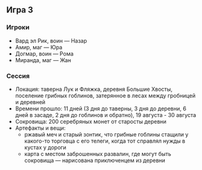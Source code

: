 ## Игра 3


### Игроки
* Вард эл Рик, воин — Назар
* Амир, маг — Юра
* Догмар, воин — Рома
* Миранда, маг — Жан


### Сессия
* Локация: таверна Лук и Фляжка, деревня Большие Хвосты, поселение грибных гоблинов, затерянное в лесах между гробницей и деревней
* Времени прошло: 11 дней (3 дня до таверны, 3 дня до деревни, 6 дней в засаде, 2 дня до гоблинов и обратно), 19 августа - 30 августа
* Сокровища: 200 серебряных монет от старосты деревни
* Артефакты и вещи: 
  * ржавый меч и старый зонтик, что грибные гоблины стащили у какого-то торговца с его телеги, когда тот справлял нужды в кустах у дороги
  * карта с местом заброшенных развалин, где могут быть сокровища — нарисована приключенцем из деревни
  

